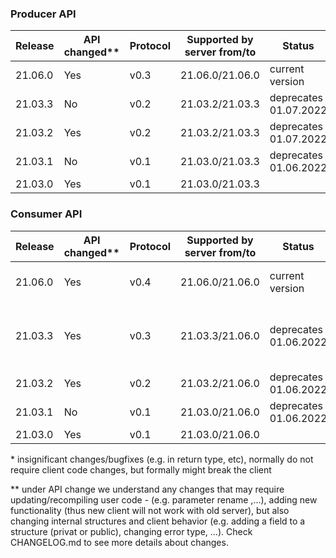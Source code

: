 ### Producer API

| Release      | API changed\*\* |  Protocol | Supported by server from/to | Status              |Comment|
| ------------ | ----------- | -------- | ------------------------- | --------------------- | ------- |
| 21.06.0      | Yes         |  v0.3     | 21.06.0/21.06.0           | current version        |arbitrary characters|
| 21.03.3      | No          |  v0.2     | 21.03.2/21.03.3           | deprecates 01.07.2022        |bugfix in server|
| 21.03.2      | Yes         |  v0.2     | 21.03.2/21.03.3           | deprecates 01.07.2022        |bugfixes, add delete_stream|
| 21.03.1      | No          |  v0.1     | 21.03.0/21.03.3           | deprecates 01.06.2022   |bugfix in server|
| 21.03.0      | Yes         |  v0.1     | 21.03.0/21.03.3           |                 |          |

### Consumer API

| Release      | API changed\*\* |  Protocol | Supported by server from/to | Status         |Comment|
| ------------ | ----------- | --------- | ------------------------- | ---------------- | ------- |
| 21.06.0      | Yes         |  v0.4     | 21.06.0/21.06.0           | current version  |arbitrary characters, bugfixes |
| 21.03.3      | Yes         |  v0.3     | 21.03.3/21.06.0           | deprecates 01.06.2022  |bugfix in server, error type for dublicated ack|
| 21.03.2      | Yes         |  v0.2     | 21.03.2/21.06.0           | deprecates 01.06.2022  |bugfixes, add delete_stream|
| 21.03.1      | No          |  v0.1     | 21.03.0/21.06.0           | deprecates 01.06.2022       |bugfix in server|
| 21.03.0      | Yes         |  v0.1     | 21.03.0/21.06.0           |                  |        |

\* insignificant changes/bugfixes (e.g. in return type, etc), normally do not require client code changes, but formally might break the client

\*\* under API change we understand any changes that may require updating/recompiling user code -
(e.g. parameter rename ,...),
adding new functionality (thus new client will not work with old server),
but also changing internal structures and client behavior (e.g. adding a field to a structure (privat or public), changing error type, ...).
Check CHANGELOG.md to see more details about changes.   